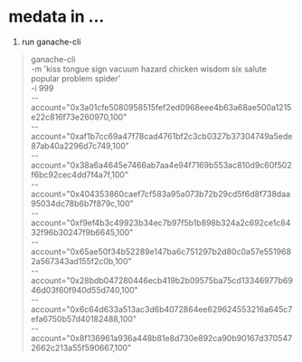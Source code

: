 # medata in ...

1. run ganache-cli
> ganache-cli \
-m 'kiss tongue sign vacuum hazard chicken wisdom six salute popular problem spider' \
-i 999 \
--account="0x3a01cfe5080958515fef2ed0968eee4b63a68ae500a1215e22c816f73e260970,100" \
--account="0xaf1b7cc69a47f78cad4761bf2c3cb0327b37304749a5ede87ab40a2296d7c749,100" \
--account="0x38a6a4645e7466ab7aa4e94f7169b553ac810d9c60f502f6bc92cec4dd7f4a7f,100" \
--account="0x404353860caef7cf583a95a073b72b29cd5f6d8f738daa95034dc78b6b7f879c,100" \
--account="0xf9ef4b3c49923b34ec7b97f5b1b898b324a2c692ce1c8432f96b30247f9b6645,100" \
--account="0x65ae50f34b52289e147ba6c751297b2d80c0a57e5519682a567343ad155f2c0b,100" \
--account="0x28bdb047280446ecb419b2b09575ba75cd13346977b6946d03f60f940d55d740,100" \
--account="0x6c64d633a513ac3d6b4072864ee629624553216a645c7efa6750b57d40182488,100" \
--account="0x8f136961a936a448b81e8d730e892ca90b90167d3705472662c213a55f590667,100" 
